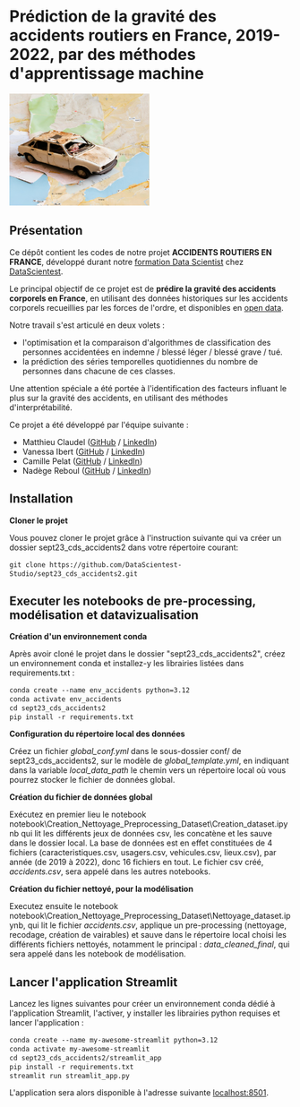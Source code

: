 # Prédiction de la gravité des accidents routiers en France, 2019-2022, par des méthodes d'apprentissage machine

<img src="./data/img/Photo_accueil.png" width="250" height="200">

## Présentation 

Ce dépôt contient les codes de notre projet **ACCIDENTS ROUTIERS EN FRANCE**, développé durant notre [formation Data Scientist](https://datascientest.com/en/data-scientist-course) chez [DataScientest](https://datascientest.com/).

Le principal objectif de ce projet est de  **prédire la gravité des accidents corporels en France**, en utilisant des données historiques sur les accidents corporels recueillies par les forces de l'ordre, et disponibles en [open data](https://www.data.gouv.fr/fr/datasets/bases-de-donnees-annuelles-des-accidents-corporels-de-la-circulation-routiere-annees-de-2005-a-2022/).

Notre travail s'est articulé en deux volets :
* l'optimisation et la comparaison d'algorithmes de classification des personnes accidentées en indemne / blessé léger / blessé grave / tué.
* la prédiction des séries temporelles quotidiennes du nombre de personnes dans chacune de ces classes.

Une attention spéciale a été portée à l'identification des facteurs influant le plus sur la gravité des accidents, en utilisant des méthodes d'interprétabilité.

Ce projet a été développé par l'équipe suivante : 

- Matthieu Claudel ([GitHub](https://github.com/) / [LinkedIn](http://www.linkedin.com/in/matthieu-claudel-8a927857))
- Vanessa Ibert ([GitHub](https://github.com/Vanessa-DS) / [LinkedIn](http://www.linkedin.com/in/vanessa-ibert))
- Camille Pelat ([GitHub](https://github.com/) / [LinkedIn](http://www.linkedin.com/in/camille-pelat-08a7b68a))
- Nadège Reboul ([GitHub](https://github.com/) / [LinkedIn](http://www.linkedin.com/in/nadege-reboul))

## Installation
**Cloner le projet**

Vous pouvez cloner le projet grâce à l'instruction suivante qui va créer un dossier sept23_cds_accidents2 dans votre répertoire courant:
```shell
git clone https://github.com/DataScientest-Studio/sept23_cds_accidents2.git
```


## Executer les notebooks de pre-processing, modélisation et datavizualisation
**Création d'un environnement conda**

Après avoir cloné le projet dans le dossier "sept23_cds_accidents2", créez un environnement conda et installez-y les librairies listées dans requirements.txt : 

```shell
conda create --name env_accidents python=3.12
conda activate env_accidents
cd sept23_cds_accidents2 
pip install -r requirements.txt
```

**Configuration du répertoire local des données**

Créez un fichier *global_conf.yml* dans le sous-dossier conf/ de sept23_cds_accidents2, sur le modèle de *global_template.yml*, en indiquant dans la variable *local_data_path* le chemin vers un répertoire local où vous pourrez stocker le fichier de données global.

**Création du fichier de données global**

Exécutez en premier lieu le notebook notebook\Creation_Nettoyage_Preprocessing_Dataset\Creation_dataset.ipynb qui lit les différents jeux de données csv, les concatène et les sauve dans le dossier local.
La base de données est en effet constituées de 4 fichiers (caracteristiques.csv, usagers.csv, vehicules.csv, lieux.csv), par année (de 2019 à 2022), donc 16 fichiers en tout.
Le fichier csv créé, *accidents.csv*, sera appelé dans les autres notebooks.

**Création du fichier nettoyé, pour la modélisation**

Executez ensuite le notebook notebook\Creation_Nettoyage_Preprocessing_Dataset\Nettoyage_dataset.ipynb, qui lit le fichier *accidents.csv*, applique un pre-processing (nettoyage, recodage, création de vairables) et sauve dans le répertoire local choisi les différents fichiers nettoyés, notamment le principal : *data_cleaned_final*, qui sera appelé dans les notebook de modélisation.

## Lancer l'application Streamlit

Lancez les lignes suivantes pour créer un environnement conda dédié à l'application Streamlit, l'activer, y installer les librairies python requises et lancer l'application : 

```shell
conda create --name my-awesome-streamlit python=3.12
conda activate my-awesome-streamlit
cd sept23_cds_accidents2/streamlit_app
pip install -r requirements.txt
streamlit run streamlit_app.py
```

L'application sera alors disponible à l'adresse suivante [localhost:8501](http://localhost:8501).
